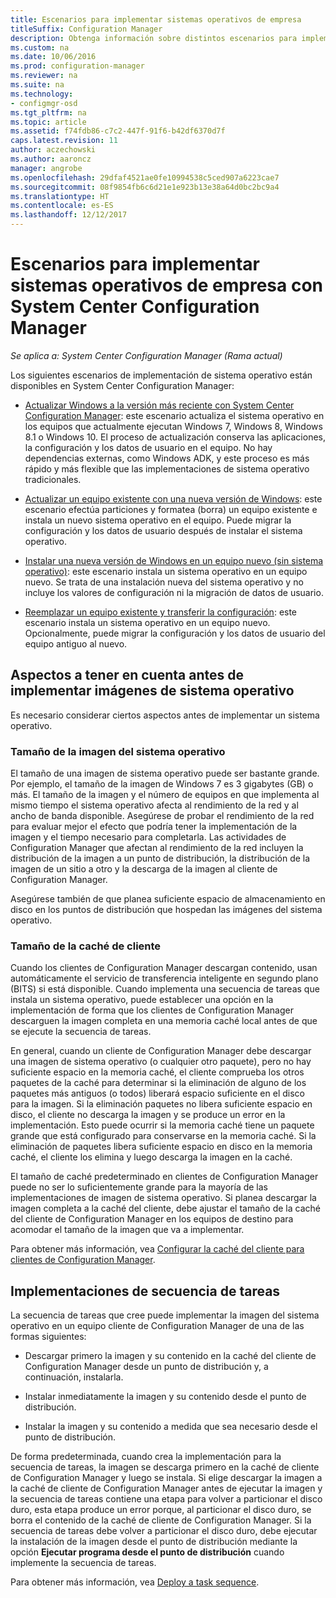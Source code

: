```yaml
---
title: Escenarios para implementar sistemas operativos de empresa
titleSuffix: Configuration Manager
description: Obtenga información sobre distintos escenarios para implementar sistemas operativos de empresa con System Center Configuration Manager.
ms.custom: na
ms.date: 10/06/2016
ms.prod: configuration-manager
ms.reviewer: na
ms.suite: na
ms.technology:
- configmgr-osd
ms.tgt_pltfrm: na
ms.topic: article
ms.assetid: f74fdb86-c7c2-447f-91f6-b42df6370d7f
caps.latest.revision: 11
author: aczechowski
ms.author: aaroncz
manager: angrobe
ms.openlocfilehash: 29dfaf4521ae0fe10994538c5ced907a6223cae7
ms.sourcegitcommit: 08f9854fb6c6d21e1e923b13e38a64d0bc2bc9a4
ms.translationtype: HT
ms.contentlocale: es-ES
ms.lasthandoff: 12/12/2017
---
```

# <a name="scenarios-to-deploy-enterprise-operating-systems-with-system-center-configuration-manager"></a>Escenarios para implementar sistemas operativos de empresa con System Center Configuration Manager

*Se aplica a: System Center Configuration Manager (Rama actual)*

Los siguientes escenarios de implementación de sistema operativo están disponibles en System Center Configuration Manager:  

-   [Actualizar Windows a la versión más reciente con System Center Configuration Manager](upgrade-windows-to-the-latest-version.md): este escenario actualiza el sistema operativo en los equipos que actualmente ejecutan Windows 7, Windows 8, Windows 8.1 o Windows 10. El proceso de actualización conserva las aplicaciones, la configuración y los datos de usuario en el equipo. No hay dependencias externas, como Windows ADK, y este proceso es más rápido y más flexible que las implementaciones de sistema operativo tradicionales.  

-   [Actualizar un equipo existente con una nueva versión de Windows](refresh-an-existing-computer-with-a-new-version-of-windows.md): este escenario efectúa particiones y formatea (borra) un equipo existente e instala un nuevo sistema operativo en el equipo. Puede migrar la configuración y los datos de usuario después de instalar el sistema operativo.  

-   [Instalar una nueva versión de Windows en un equipo nuevo (sin sistema operativo)](install-new-windows-version-new-computer-bare-metal.md): este escenario instala un sistema operativo en un equipo nuevo. Se trata de una instalación nueva del sistema operativo y no incluye los valores de configuración ni la migración de datos de usuario.  

-   [Reemplazar un equipo existente y transferir la configuración](replace-an-existing-computer-and-transfer-settings.md): este escenario instala un sistema operativo en un equipo nuevo. Opcionalmente, puede migrar la configuración y los datos de usuario del equipo antiguo al nuevo.  

## <a name="things-to-consider-before-you-deploy-operating-system-images"></a>Aspectos a tener en cuenta antes de implementar imágenes de sistema operativo  
 Es necesario considerar ciertos aspectos antes de implementar un sistema operativo.  

### <a name="operating-system-image-size"></a>Tamaño de la imagen del sistema operativo  
 El tamaño de una imagen de sistema operativo puede ser bastante grande. Por ejemplo, el tamaño de la imagen de Windows 7 es 3 gigabytes (GB) o más. El tamaño de la imagen y el número de equipos en que implementa al mismo tiempo el sistema operativo afecta al rendimiento de la red y al ancho de banda disponible. Asegúrese de probar el rendimiento de la red para evaluar mejor el efecto que podría tener la implementación de la imagen y el tiempo necesario para completarla. Las actividades de Configuration Manager que afectan al rendimiento de la red incluyen la distribución de la imagen a un punto de distribución, la distribución de la imagen de un sitio a otro y la descarga de la imagen al cliente de Configuration Manager.  

 Asegúrese también de que planea suficiente espacio de almacenamiento en disco en los puntos de distribución que hospedan las imágenes del sistema operativo.  

### <a name="client-cache-size"></a>Tamaño de la caché de cliente  
 Cuando los clientes de Configuration Manager descargan contenido, usan automáticamente el servicio de transferencia inteligente en segundo plano (BITS) si está disponible. Cuando implementa una secuencia de tareas que instala un sistema operativo, puede establecer una opción en la implementación de forma que los clientes de Configuration Manager descarguen la imagen completa en una memoria caché local antes de que se ejecute la secuencia de tareas.  

 En general, cuando un cliente de Configuration Manager debe descargar una imagen de sistema operativo (o cualquier otro paquete), pero no hay suficiente espacio en la memoria caché, el cliente comprueba los otros paquetes de la caché para determinar si la eliminación de alguno de los paquetes más antiguos (o todos) liberará espacio suficiente en el disco para la imagen. Si la eliminación paquetes no libera suficiente espacio en disco, el cliente no descarga la imagen y se produce un error en la implementación. Esto puede ocurrir si la memoria caché tiene un paquete grande que está configurado para conservarse en la memoria caché. Si la eliminación de paquetes libera suficiente espacio en disco en la memoria caché, el cliente los elimina y luego descarga la imagen en la caché.  

 El tamaño de caché predeterminado en clientes de Configuration Manager puede no ser lo suficientemente grande para la mayoría de las implementaciones de imagen de sistema operativo. Si planea descargar la imagen completa a la caché del cliente, debe ajustar el tamaño de la caché del cliente de Configuration Manager en los equipos de destino para acomodar el tamaño de la imagen que va a implementar.  

 Para obtener más información, vea [Configurar la caché del cliente para clientes de Configuration Manager](../../core/clients/manage/manage-clients.md#BKMK_ClientCache).  

## <a name="task-sequence-deployments"></a>Implementaciones de secuencia de tareas  
 La secuencia de tareas que cree puede implementar la imagen del sistema operativo en un equipo cliente de Configuration Manager de una de las formas siguientes:  

-   Descargar primero la imagen y su contenido en la caché del cliente de Configuration Manager desde un punto de distribución y, a continuación, instalarla.  

-   Instalar inmediatamente la imagen y su contenido desde el punto de distribución.  

-   Instalar la imagen y su contenido a medida que sea necesario desde el punto de distribución.  

 De forma predeterminada, cuando crea la implementación para la secuencia de tareas, la imagen se descarga primero en la caché de cliente de Configuration Manager y luego se instala. Si elige descargar la imagen a la caché de cliente de Configuration Manager antes de ejecutar la imagen y la secuencia de tareas contiene una etapa para volver a particionar el disco duro, esta etapa produce un error porque, al particionar el disco duro, se borra el contenido de la caché de cliente de Configuration Manager. Si la secuencia de tareas debe volver a particionar el disco duro, debe ejecutar la instalación de la imagen desde el punto de distribución mediante la opción **Ejecutar programa desde el punto de distribución**  cuando implemente la secuencia de tareas.  

 Para obtener más información, vea [Deploy a task sequence](manage-task-sequences-to-automate-tasks.md#BKMK_DeployTS).  
